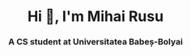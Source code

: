 <h1 align="center">Hi 👋, I'm Mihai Rusu</h1>
<h3 align="center">A CS student at Universitatea Babeș-Bolyai</h3>


